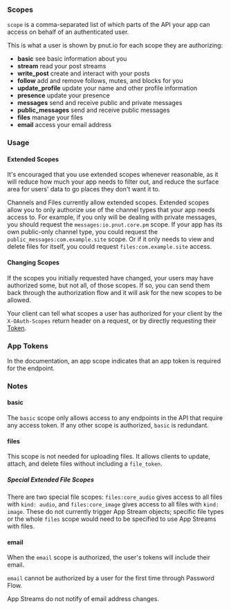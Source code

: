 ### Scopes

`scope` is a comma-separated list of which parts of the API your app can access on behalf of an authenticated user.

This is what a user is shown by pnut.io for each scope they are authorizing:

* **basic** see basic information about you
* **stream** read your post streams
* **write_post** create and interact with your posts
* **follow** add and remove follows, mutes, and blocks for you
* **update_profile** update your name and other profile information
* **presence** update your presence
* **messages** send and receive public and private messages
* **public_messages** send and receive public messages
* **files** manage your files
* **email** access your email address


### Usage

#### Extended Scopes

It's encouraged that you use extended scopes whenever reasonable, as it will reduce how much your app needs to filter out, and reduce the surface area for users' data to go places they don't want it to.

Channels and Files currently allow extended scopes. Extended scopes allow you to only authorize use of the channel types that your app needs access to. For example, if you only will be dealing with private messages, you should request the `messages:io.pnut.core.pm` scope. If your app has its own public-only channel type, you could request the `public_messages:com.example.site` scope. Or if it only needs to view and delete files for itself, you could request `files:com.example.site` access.


#### Changing Scopes

If the scopes you initially requested have changed, your users may have authorized some, but not all, of those scopes. If so, you can send them back through the authorization flow and it will ask for the new scopes to be allowed.

Your client can tell what scopes a user has authorized for your client by the `X-OAuth-Scopes` return header on a request, or by directly requesting their [Token](../resources/token#get-token).


### App Tokens

In the documentation, an <span class="endpoint-meta" style="float:none"><i class="fas fa-lock"></i> app</span> scope indicates that an app token is required for the endpoint.


### Notes

#### basic

The `basic` scope only allows access to any endpoints in the API that require <span class="endpoint-meta" style="float:none"><i class="fas fa-lock"></i> any</span> access token. If any other scope is authorized, `basic` is redundant.


#### files

This scope is not needed for uploading files. It allows clients to update, attach, and delete files without including a `file_token`.

##### Special Extended File Scopes

There are two special file scopes: `files:core_audio` gives access to all files with `kind: audio`, and `files:core_image` gives access to all files with `kind: image`. These do not currently trigger App Stream objects; specific file types or the whole `files` scope would need to be specified to use App Streams with files.


#### email

When the `email` scope is authorized, the user's tokens will include their email.

`email` cannot be authorized by a user for the first time through Password Flow.

App Streams do not notify of email address changes.